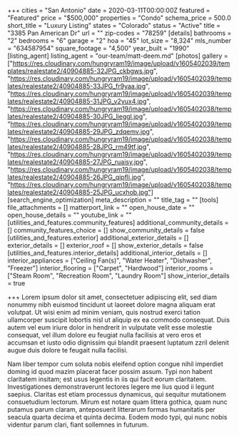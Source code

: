 +++
cities = "San Antonio"
date = 2020-03-11T00:00:00Z
featured = "Featured"
price = "$500,000"
properties = "Condo"
schema_price = 500.0
short_title = "Luxury Listing"
states = "Colorado"
status = "Active"
title = "3385 Pan American Dr"
url = ""
zip-codes = "78259"
[details]
bathrooms = "2"
bedrooms = "6"
garage = "2"
hoa = "45"
lot_size = "8,324"
mls_number = "634587954"
square_footage = "4,500"
year_built = "1990"
[listing_agent]
listing_agent = "our-team/matt-deem.md"
[photos]
gallery = ["https://res.cloudinary.com/hungryram19/image/upload/v1605402039/templates/realestate2/40904885-32JPG_ckbgws.jpg", "https://res.cloudinary.com/hungryram19/image/upload/v1605402039/templates/realestate2/40904885-33JPG_fr9yaa.jpg", "https://res.cloudinary.com/hungryram19/image/upload/v1605402039/templates/realestate2/40904885-31JPG_v2yux4.jpg", "https://res.cloudinary.com/hungryram19/image/upload/v1605402038/templates/realestate2/40904885-30JPG_lieggl.jpg", "https://res.cloudinary.com/hungryram19/image/upload/v1605402039/templates/realestate2/40904885-29JPG_zdqemv.jpg", "https://res.cloudinary.com/hungryram19/image/upload/v1605402038/templates/realestate2/40904885-28JPG_rm49tf.jpg", "https://res.cloudinary.com/hungryram19/image/upload/v1605402039/templates/realestate2/40904885-27JPG_ruaisy.jpg", "https://res.cloudinary.com/hungryram19/image/upload/v1605402038/templates/realestate2/40904885-26JPG_qipfli.jpg", "https://res.cloudinary.com/hungryram19/image/upload/v1605402038/templates/realestate2/40904885-25JPG_ucxhob.jpg"]
[search_engine_optimization]
meta_description = ""
title_tag = ""
[tools]
file_attachments = []
matterport_link = ""
open_house_date = ""
open_house_details = ""
youtube_link = ""
[utilities_and_features.community_features]
additional_community_details = []
community_features_choice = []
show_community_details = false
[utilities_and_features.exterior]
additional_exterior_details = []
exterior_details = []
exterior_roof = []
show_exterior_details = false
[utilities_and_features.interior_details]
additional_interior_details = []
interior_appliances = ["Ceiling Fan(s)", "Water Heater", "Dishwasher", "Freezer"]
interior_flooring = ["Carpet", "Hardwood"]
interior_rooms = ["Steam Room", "Recreation Room", "Laundry Room"]
show_interior_details = true

+++
Lorem ipsum dolor sit amet, consectetuer adipiscing elit, sed diam nonummy nibh euismod tincidunt ut laoreet dolore magna aliquam erat volutpat. Ut wisi enim ad minim veniam, quis nostrud exerci tation ullamcorper suscipit lobortis nisl ut aliquip ex ea commodo consequat. Duis autem vel eum iriure dolor in hendrerit in vulputate velit esse molestie consequat, vel illum dolore eu feugiat nulla facilisis at vero eros et accumsan et iusto odio dignissim qui blandit praesent luptatum zzril delenit augue duis dolore te feugait nulla facilisi.

Nam liber tempor cum soluta nobis eleifend option congue nihil imperdiet doming id quod mazim placerat facer possim assum. Typi non habent claritatem insitam; est usus legentis in iis qui facit eorum claritatem. Investigationes demonstraverunt lectores legere me lius quod ii legunt saepius. Claritas est etiam processus dynamicus, qui sequitur mutationem consuetudium lectorum. Mirum est notare quam littera gothica, quam nunc putamus parum claram, anteposuerit litterarum formas humanitatis per seacula quarta decima et quinta decima. Eodem modo typi, qui nunc nobis videntur parum clari, fiant sollemnes in futurum.